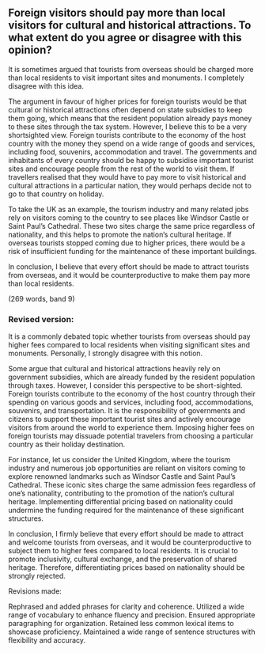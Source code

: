 ## Foreign visitors should pay more than local visitors for cultural and historical attractions. To what extent do you agree or disagree with this opinion?

It is sometimes argued that tourists from overseas should be charged more than local residents to visit important sites and monuments. I completely disagree with this idea.

The argument in favour of higher prices for foreign tourists would be that cultural or historical attractions often depend on state subsidies to keep them going, which means that the resident population already pays money to these sites through the tax system. However, I believe this to be a very shortsighted view. Foreign tourists contribute to the economy of the host country with the money they spend on a wide range of goods and services, including food, souvenirs, accommodation and travel. The governments and inhabitants of every country should be happy to subsidise important tourist sites and encourage people from the rest of the world to visit them. If travellers realised that they would have to pay more to visit historical and cultural attractions in a particular nation, they would perhaps decide not to go to that country on holiday. 

To take the UK as an example, the tourism industry and many related jobs rely on visitors coming to the country to see places like Windsor Castle or Saint Paul’s Cathedral. These two sites charge the same price regardless of nationality, and this helps to promote the nation’s cultural heritage. If overseas tourists stopped coming due to higher prices, there would be a risk of insufficient funding for the maintenance of these important buildings.

In conclusion, I believe that every effort should be made to attract tourists from overseas, and it would be counterproductive to make them pay more than local residents.

(269 words, band 9)


### Revised version:
It is a commonly debated topic whether tourists from overseas should pay higher fees compared to local residents when visiting significant sites and monuments. Personally, I strongly disagree with this notion.

Some argue that cultural and historical attractions heavily rely on government subsidies, which are already funded by the resident population through taxes. However, I consider this perspective to be short-sighted. Foreign tourists contribute to the economy of the host country through their spending on various goods and services, including food, accommodations, souvenirs, and transportation. It is the responsibility of governments and citizens to support these important tourist sites and actively encourage visitors from around the world to experience them. Imposing higher fees on foreign tourists may dissuade potential travelers from choosing a particular country as their holiday destination.

For instance, let us consider the United Kingdom, where the tourism industry and numerous job opportunities are reliant on visitors coming to explore renowned landmarks such as Windsor Castle and Saint Paul’s Cathedral. These iconic sites charge the same admission fees regardless of one’s nationality, contributing to the promotion of the nation’s cultural heritage. Implementing differential pricing based on nationality could undermine the funding required for the maintenance of these significant structures.

In conclusion, I firmly believe that every effort should be made to attract and welcome tourists from overseas, and it would be counterproductive to subject them to higher fees compared to local residents. It is crucial to promote inclusivity, cultural exchange, and the preservation of shared heritage. Therefore, differentiating prices based on nationality should be strongly rejected.

Revisions made:

Rephrased and added phrases for clarity and coherence.
Utilized a wide range of vocabulary to enhance fluency and precision.
Ensured appropriate paragraphing for organization.
Retained less common lexical items to showcase proficiency.
Maintained a wide range of sentence structures with flexibility and accuracy.